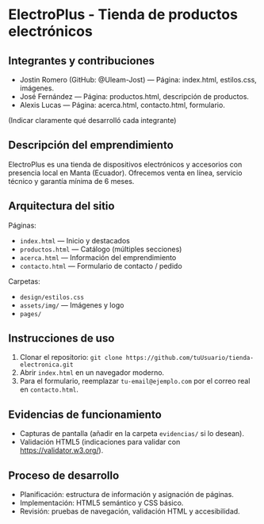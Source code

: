 # ElectroPlus - Tienda de productos electrónicos

## Integrantes y contribuciones
- Jostin Romero (GitHub: @Uleam-Jost) — Página: index.html, estilos.css, imágenes.
- José Fernández — Página: productos.html, descripción de productos.
- Alexis Lucas — Página: acerca.html, contacto.html, formulario.

(Indicar claramente qué desarrolló cada integrante)

## Descripción del emprendimiento
ElectroPlus es una tienda de dispositivos electrónicos y accesorios con presencia local en Manta (Ecuador). Ofrecemos venta en línea, servicio técnico y garantía mínima de 6 meses.

## Arquitectura del sitio
Páginas:
- `index.html` — Inicio y destacados
- `productos.html` — Catálogo (múltiples secciones)
- `acerca.html` — Información del emprendimiento
- `contacto.html` — Formulario de contacto / pedido

Carpetas:
- `design/estilos.css`
- `assets/img/` — Imágenes y logo
- `pages/`

## Instrucciones de uso
1. Clonar el repositorio: `git clone https://github.com/tuUsuario/tienda-electronica.git`
2. Abrir `index.html` en un navegador moderno.
3. Para el formulario, reemplazar `tu-email@ejemplo.com` por el correo real en `contacto.html`.

## Evidencias de funcionamiento
- Capturas de pantalla (añadir en la carpeta `evidencias/` si lo desean).
- Validación HTML5 (indicaciones para validar con https://validator.w3.org/).

## Proceso de desarrollo
- Planificación: estructura de información y asignación de páginas.
- Implementación: HTML5 semántico y CSS básico.
- Revisión: pruebas de navegación, validación HTML y accesibilidad.



